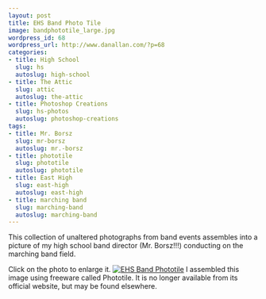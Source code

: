 ```yaml
---
layout: post
title: EHS Band Photo Tile
image: bandphototile_large.jpg
wordpress_id: 68
wordpress_url: http://www.danallan.com/?p=68
categories:
- title: High School
  slug: hs
  autoslug: high-school
- title: The Attic
  slug: attic
  autoslug: the-attic
- title: Photoshop Creations
  slug: hs-photos
  autoslug: photoshop-creations
tags:
- title: Mr. Borsz
  slug: mr-borsz
  autoslug: mr.-borsz
- title: phototile
  slug: phototile
  autoslug: phototile
- title: East High
  slug: east-high
  autoslug: east-high
- title: marching band
  slug: marching-band
  autoslug: marching-band
---
```


This collection of unaltered photographs from band events assembles into a picture of my high school band director (Mr. Borsz!!!) conducting on the marching band field.

Click on the photo to enlarge it.
[![](http://www.danallan.com/wp-content/uploads/2008/08/bandphototile_large-500x375.jpg "EHS Band Phototile")](http://www.danallan.com/wp-content/uploads/2008/08/bandphototile_large.jpg)
I assembled this image using freeware called Phototile.  It is no longer available from its official website, but may be found elsewhere.
